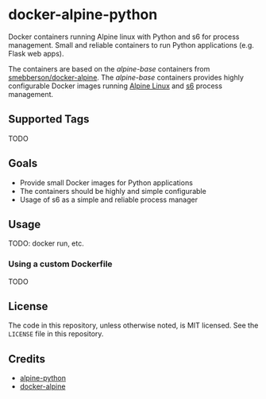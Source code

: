 # docker-alpine-python

Docker containers running Alpine linux with Python and s6 for process management. Small and reliable containers to run Python applications (e.g. Flask web apps).

The containers are based on the _alpine-base_ containers from [smebberson/docker-alpine](https://github.com/smebberson/docker-alpine/tree/master/alpine-base).
The _alpine-base_ containers provides highly configurable Docker images running [Alpine Linux](https://www.alpinelinux.org/) and [s6](http://skarnet.org/software/s6/) process management.


## Supported Tags

TODO


## Goals

  * Provide small Docker images for Python applications
  * The containers should be highly and simple configurable
  * Usage of s6 as a simple and reliable process manager

## Usage

TODO: docker run, etc.

### Using a custom Dockerfile

TODO


## License

The code in this repository, unless otherwise noted, is MIT licensed. See the `LICENSE` file in this repository.


## Credits

  * [alpine-python](https://github.com/jfloff/alpine-python)
  * [docker-alpine](https://github.com/smebberson/docker-alpine)
